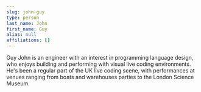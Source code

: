 ```yaml
---
slug: john-guy
type: person
last_name: John
first_name: Guy
alias: null
affiliations: []
---
```


Guy John is an engineer with an interest in programming language design, who enjoys building and performing with visual live coding environments. He's been a regular part of the UK live coding scene, with performances at venues ranging from boats and warehouses parties to the London Science Museum.